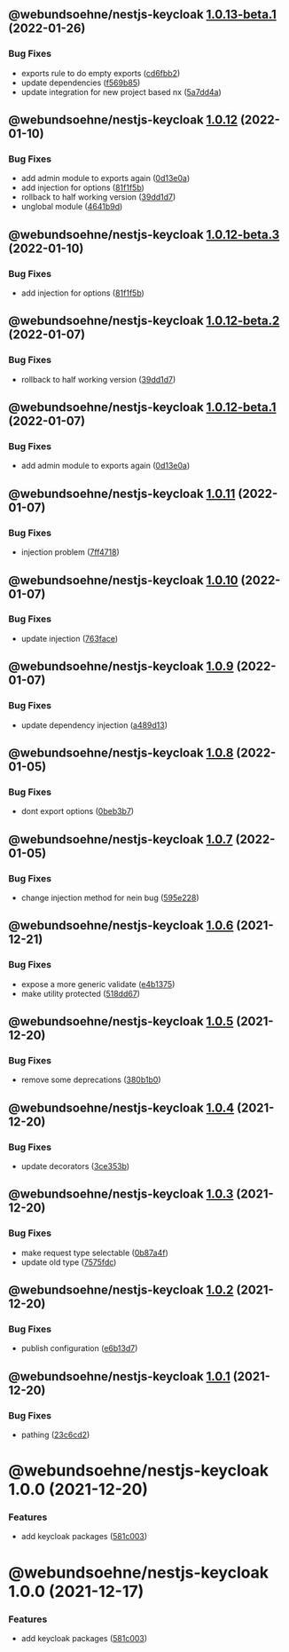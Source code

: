 ## @webundsoehne/nestjs-keycloak [1.0.13-beta.1](https://gitlab.tailored-apps.com/ckilic/nx-test/compare/@webundsoehne/nestjs-keycloak@1.0.12...@webundsoehne/nestjs-keycloak@1.0.13-beta.1) (2022-01-26)

### Bug Fixes

- exports rule to do empty exports ([cd6fbb2](https://gitlab.tailored-apps.com/ckilic/nx-test/commit/cd6fbb2a52e8db8172c3592d51d82711eb6207b4))
- update dependencies ([f569b85](https://gitlab.tailored-apps.com/ckilic/nx-test/commit/f569b85eb955e8e9b23d48b17493e4c6e9d361d2))
- update integration for new project based nx ([5a7dd4a](https://gitlab.tailored-apps.com/ckilic/nx-test/commit/5a7dd4a938b2755c2c209c55581a6b7eced41ab5))

## @webundsoehne/nestjs-keycloak [1.0.12](https://gitlab.tailored-apps.com/ckilic/nx-test/compare/@webundsoehne/nestjs-keycloak@1.0.11...@webundsoehne/nestjs-keycloak@1.0.12) (2022-01-10)

### Bug Fixes

- add admin module to exports again ([0d13e0a](https://gitlab.tailored-apps.com/ckilic/nx-test/commit/0d13e0a27419280a3bd74df1b53812446d263340))
- add injection for options ([81f1f5b](https://gitlab.tailored-apps.com/ckilic/nx-test/commit/81f1f5b0537825a3904052fc61a9009f14dec294))
- rollback to half working version ([39dd1d7](https://gitlab.tailored-apps.com/ckilic/nx-test/commit/39dd1d73f073eabbf914580801d993c6c982e4b2))
- unglobal module ([4641b9d](https://gitlab.tailored-apps.com/ckilic/nx-test/commit/4641b9d0e9fbce7802d208ed2e29da7dd45fd309))

## @webundsoehne/nestjs-keycloak [1.0.12-beta.3](https://gitlab.tailored-apps.com/ckilic/nx-test/compare/@webundsoehne/nestjs-keycloak@1.0.12-beta.2...@webundsoehne/nestjs-keycloak@1.0.12-beta.3) (2022-01-10)

### Bug Fixes

- add injection for options ([81f1f5b](https://gitlab.tailored-apps.com/ckilic/nx-test/commit/81f1f5b0537825a3904052fc61a9009f14dec294))

## @webundsoehne/nestjs-keycloak [1.0.12-beta.2](https://gitlab.tailored-apps.com/ckilic/nx-test/compare/@webundsoehne/nestjs-keycloak@1.0.12-beta.1...@webundsoehne/nestjs-keycloak@1.0.12-beta.2) (2022-01-07)

### Bug Fixes

- rollback to half working version ([39dd1d7](https://gitlab.tailored-apps.com/ckilic/nx-test/commit/39dd1d73f073eabbf914580801d993c6c982e4b2))

## @webundsoehne/nestjs-keycloak [1.0.12-beta.1](https://gitlab.tailored-apps.com/ckilic/nx-test/compare/@webundsoehne/nestjs-keycloak@1.0.11...@webundsoehne/nestjs-keycloak@1.0.12-beta.1) (2022-01-07)

### Bug Fixes

- add admin module to exports again ([0d13e0a](https://gitlab.tailored-apps.com/ckilic/nx-test/commit/0d13e0a27419280a3bd74df1b53812446d263340))

## @webundsoehne/nestjs-keycloak [1.0.11](https://gitlab.tailored-apps.com/ckilic/nx-test/compare/@webundsoehne/nestjs-keycloak@1.0.10...@webundsoehne/nestjs-keycloak@1.0.11) (2022-01-07)

### Bug Fixes

- injection problem ([7ff4718](https://gitlab.tailored-apps.com/ckilic/nx-test/commit/7ff471801657d055f63aa3420696dbaf71c54aad))

## @webundsoehne/nestjs-keycloak [1.0.10](https://gitlab.tailored-apps.com/ckilic/nx-test/compare/@webundsoehne/nestjs-keycloak@1.0.9...@webundsoehne/nestjs-keycloak@1.0.10) (2022-01-07)

### Bug Fixes

- update injection ([763face](https://gitlab.tailored-apps.com/ckilic/nx-test/commit/763face99d0b134b3345a760caa3685e07fcd620))

## @webundsoehne/nestjs-keycloak [1.0.9](https://gitlab.tailored-apps.com/ckilic/nx-test/compare/@webundsoehne/nestjs-keycloak@1.0.8...@webundsoehne/nestjs-keycloak@1.0.9) (2022-01-07)

### Bug Fixes

- update dependency injection ([a489d13](https://gitlab.tailored-apps.com/ckilic/nx-test/commit/a489d13c18658675e6c91e2839f6c2b95588bd4c))

## @webundsoehne/nestjs-keycloak [1.0.8](https://gitlab.tailored-apps.com/ckilic/nx-test/compare/@webundsoehne/nestjs-keycloak@1.0.7...@webundsoehne/nestjs-keycloak@1.0.8) (2022-01-05)

### Bug Fixes

- dont export options ([0beb3b7](https://gitlab.tailored-apps.com/ckilic/nx-test/commit/0beb3b7b1a528736f783a3e98ca9757603b08a76))

## @webundsoehne/nestjs-keycloak [1.0.7](https://gitlab.tailored-apps.com/ckilic/nx-test/compare/@webundsoehne/nestjs-keycloak@1.0.6...@webundsoehne/nestjs-keycloak@1.0.7) (2022-01-05)

### Bug Fixes

- change injection method for nein bug ([595e228](https://gitlab.tailored-apps.com/ckilic/nx-test/commit/595e228c2b9dce90c0e36c0063d2d180642595e5))

## @webundsoehne/nestjs-keycloak [1.0.6](https://gitlab.tailored-apps.com/ckilic/nx-test/compare/@webundsoehne/nestjs-keycloak@1.0.5...@webundsoehne/nestjs-keycloak@1.0.6) (2021-12-21)

### Bug Fixes

- expose a more generic validate ([e4b1375](https://gitlab.tailored-apps.com/ckilic/nx-test/commit/e4b137591280e58505e9327be51e8609a704290f))
- make utility protected ([518dd67](https://gitlab.tailored-apps.com/ckilic/nx-test/commit/518dd67c91e1570b19ea850c86cadbcd807db2b6))

## @webundsoehne/nestjs-keycloak [1.0.5](https://gitlab.tailored-apps.com/ckilic/nx-test/compare/@webundsoehne/nestjs-keycloak@1.0.4...@webundsoehne/nestjs-keycloak@1.0.5) (2021-12-20)

### Bug Fixes

- remove some deprecations ([380b1b0](https://gitlab.tailored-apps.com/ckilic/nx-test/commit/380b1b0c81d50817c2a8f76084f36589a0ae6d7e))

## @webundsoehne/nestjs-keycloak [1.0.4](https://gitlab.tailored-apps.com/ckilic/nx-test/compare/@webundsoehne/nestjs-keycloak@1.0.3...@webundsoehne/nestjs-keycloak@1.0.4) (2021-12-20)

### Bug Fixes

- update decorators ([3ce353b](https://gitlab.tailored-apps.com/ckilic/nx-test/commit/3ce353bff71304107bdcee27519876cf78e568fa))

## @webundsoehne/nestjs-keycloak [1.0.3](https://gitlab.tailored-apps.com/ckilic/nx-test/compare/@webundsoehne/nestjs-keycloak@1.0.2...@webundsoehne/nestjs-keycloak@1.0.3) (2021-12-20)

### Bug Fixes

- make request type selectable ([0b87a4f](https://gitlab.tailored-apps.com/ckilic/nx-test/commit/0b87a4f48826b1fa6bce242b8d86cfd8bbceed0f))
- update old type ([7575fdc](https://gitlab.tailored-apps.com/ckilic/nx-test/commit/7575fdc981ce7055e15ab9a3c1405aba15b3c818))

## @webundsoehne/nestjs-keycloak [1.0.2](https://gitlab.tailored-apps.com/ckilic/nx-test/compare/@webundsoehne/nestjs-keycloak@1.0.1...@webundsoehne/nestjs-keycloak@1.0.2) (2021-12-20)

### Bug Fixes

- publish configuration ([e6b13d7](https://gitlab.tailored-apps.com/ckilic/nx-test/commit/e6b13d7cc0e8be02d3246c72c341d37fec7161db))

## @webundsoehne/nestjs-keycloak [1.0.1](https://gitlab.tailored-apps.com/ckilic/nx-test/compare/@webundsoehne/nestjs-keycloak@1.0.0...@webundsoehne/nestjs-keycloak@1.0.1) (2021-12-20)

### Bug Fixes

- pathing ([23c6cd2](https://gitlab.tailored-apps.com/ckilic/nx-test/commit/23c6cd2d4dbe0ff03988c7e9c5682b06d9280afe))

# @webundsoehne/nestjs-keycloak 1.0.0 (2021-12-20)

### Features

- add keycloak packages ([581c003](https://gitlab.tailored-apps.com/ckilic/nx-test/commit/581c0037f2367c366e92360ce15a4867fd078907))

# @webundsoehne/nestjs-keycloak 1.0.0 (2021-12-17)

### Features

- add keycloak packages ([581c003](https://gitlab.tailored-apps.com/ckilic/nx-test/commit/581c0037f2367c366e92360ce15a4867fd078907))
